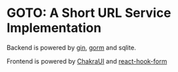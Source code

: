 # GOTO: A Short URL Service Implementation

Backend is powered by [gin](https://gin-gonic.com), [gorm](https://gorm.io) and sqlite.

Frontend is powered by [ChakraUI](https://chakra-ui.com) and [react-hook-form](https://www.react-hook-form.com)
